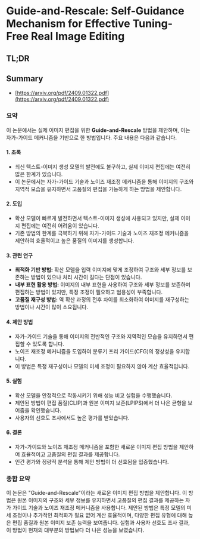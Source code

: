 # Guide-and-Rescale: Self-Guidance Mechanism for Effective Tuning-Free Real Image Editing
## TL;DR
## Summary
- [https://arxiv.org/pdf/2409.01322.pdf](https://arxiv.org/pdf/2409.01322.pdf)

### 요약

이 논문에서는 실제 이미지 편집을 위한 **Guide-and-Rescale** 방법을 제안하며, 이는 자가-가이드 메커니즘을 기반으로 한 방법입니다. 주요 내용은 다음과 같습니다.

#### 1. 초록
- 최신 텍스트-이미지 생성 모델의 발전에도 불구하고, 실제 이미지 편집에는 여전히 많은 한계가 있습니다.
- 이 논문에서는 자가-가이드 기술과 노이즈 재조정 메커니즘을 통해 이미지의 구조와 지역적 모습을 유지하면서 고품질의 편집을 가능하게 하는 방법을 제안합니다.

#### 2. 도입
- 확산 모델이 빠르게 발전하면서 텍스트-이미지 생성에 사용되고 있지만, 실제 이미지 편집에는 여전히 어려움이 있습니다.
- 기존 방법의 한계를 극복하기 위해 자가-가이드 기술과 노이즈 재조정 메커니즘을 제안하여 효율적이고 높은 품질의 이미지를 생성합니다.

#### 3. 관련 연구
- **최적화 기반 방법:** 확산 모델을 입력 이미지에 맞게 조정하여 구조와 세부 정보를 보존하는 방법이 있으나 처리 시간이 길다는 단점이 있습니다.
- **내부 표현 활용 방법:** 이미지의 내부 표현을 사용하여 구조와 세부 정보를 보존하며 편집하는 방법이 있지만, 특정 조정이 필요하고 범용성이 부족합니다.
- **고품질 재구성 방법:** 역 확산 과정의 전후 차이를 최소화하여 이미지를 재구성하는 방법이나 시간이 많이 소요됩니다.

#### 4. 제안 방법
- 자가-가이드 기술을 통해 이미지의 전반적인 구조와 지역적인 모습을 유지하면서 편집할 수 있도록 합니다.
- 노이즈 재조정 메커니즘을 도입하여 분류기 프리 가이드(CFG)의 정상성을 유지합니다.
- 이 방법은 특정 재구성이나 모델의 미세 조정이 필요하지 않아 계산 효율적입니다.

#### 5. 실험
- 확산 모델을 안정적으로 작동시키기 위해 성능 비교 실험을 수행했습니다.
- 제안된 방법이 편집 품질(CLIP)과 원본 이미지 보존(LPIPS)에서 더 나은 균형을 보여줌을 확인했습니다.
- 사용자의 선호도 조사에서도 높은 평가를 받았습니다.

#### 6. 결론
- 자가-가이드와 노이즈 재조정 메커니즘을 포함한 새로운 이미지 편집 방법을 제안하여 효율적이고 고품질의 편집 결과를 제공합니다.
- 인간 평가와 정량적 분석을 통해 제안 방법이 더 선호됨을 입증했습니다.

### 종합 요약

이 논문은 "Guide-and-Rescale"이라는 새로운 이미지 편집 방법을 제안합니다. 이 방법은 원본 이미지의 구조와 세부 정보를 유지하면서 고품질의 편집 결과를 제공하는 자가 가이드 기술과 노이즈 재조정 메커니즘을 사용합니다. 제안된 방법은 특정 모델의 미세 조정이나 추가적인 최적화가 필요 없어 계산 효율적이며, 다양한 편집 유형에 대해 높은 편집 품질과 원본 이미지 보존 능력을 보여줍니다. 실험과 사용자 선호도 조사 결과, 이 방법이 현재의 대부분의 방법보다 더 나은 성능을 보였습니다.